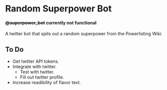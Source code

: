 # Random Superpower Bot
#### ~~@superpower_bot~~ currently not functional
A twitter bot that spits out a random superpower from the Powerlisting Wiki.

## To Do
- Get twitter API tokens.
- Integrate with twitter.
	- Test with twitter.
	- Fill out twitter profile.
- Increase readibility of flavor text.